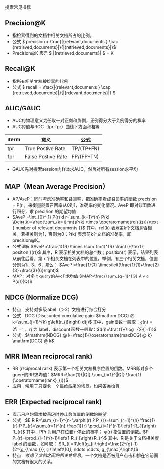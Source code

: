 搜索常见指标

## Precision@K
+ 指检索得到的文档中相关文档所占的比例。
+ 公式 $ precision = \frac{|\{relevant\,documents \} \cap \{retrieved\,documents\}|}{|\{retrieved\,documents\}|}$
+ Precision@K 表示 $ |\{retrieved\,documents\}| $ = K

## Recall@K
+ 指所有相关文档被检索的比例
+ 公式 $ recall = \frac{|\{relevant\,documents \} \cap \{retrieved\,documents\}|}{|\{relevant\,documents\}|} $

## AUC/GAUC
+ AUC的物理意义为任取一对正例和负例，正例得分大于负例得分的概率
+ AUC的值与ROC（tpr-fpr）曲线下方面积相等

|  iterm | 意义  | 公式 |
|  ----  | ----  | ---- |
| tpr | True Postive Rate  | TP/(TP+FN) |
| fpr | False Postive Rate | FP/(FP+TN) |

+ GAUC先对搜索session内样本求AUC，然后对所有session求平均

## MAP（Mean Average Precision）
+ AP/AveP：同时考虑准确率和召回率，把准确率看成召回率的函数 precision = P(r)，来衡量随着召回率从0到1，准确率的变化情况。AveP 即对该函数进行积分，求 precision 的期望均值
+ $AveP =\int_{0}^{1} P(r) d r=\sum_{k=1}^{n} P(k) \Delta(k)=\frac{\sum_{k=1}^{n}(P(k) \times \operatorname{rel}(k))}{\text { number of relevant documents }}$
其中，rel(k) 表示第k个文档是否相关，若相关则为1，否则为0；P(k) 表示前k个文档的准确率，即precision@K。
+ 公式理解 $AveP =\frac{1}{R} \times \sum_{r=1}^{R} \frac{r}{\text { position }(r)}$ 其中，R 表示相关文档的总个数；position(r) 表示，结果列表从前往后看，第 r 个相关文档在列表中的位置。举例，有三个相关文档，位置分别为1、3、6，那么：
$AveP =\frac{1}{3} \times\left(\frac{1}{1}+\frac{2}{3}+\frac{3}{6}\right)$
+ MAP：对多个query的AveP求均值 $MAP=\frac{\sum_{q=1}^{Q} A v e P(q)}{Q}$

## NDCG (Normalize DCG)
+ 特点：支持对多级label（＞2）文档进行综合打分
+ 公式：DCG (Discounted cumulative gain) $\mathrm{DCG} @ k=\sum_{j=1}^{k} g\left(r_{j}\right) d(j)$  其中，gain函数一般取：$g\left(r_{j}\right)=2^{r_{j}}-1$ ，rj 为 label，discount 函数一般取：$d(j)=\frac{1}{\log _{2}(j+1)}$
+ 公式：$\mathrm{NDCG} @ k=\frac{1}{\operatorname{maxDCG} @ k} \mathrm{DCG} @ k$

## MRR (Mean reciprocal rank)
+ RR (reciprocal rank) 表示第一个相关文档排序位置的倒数。MRR即对多个query的RR求均值：$MRR=\frac{1}{|Q|} \sum_{i=1}^{|Q|} \frac{1}{\operatorname{rank}_{i}}$
+ 应用：常用于只要求一个最终结果的场景，如问答类检索


## ERR (Expected reciprocal rank)
+ 表示用户的需求被满足时停止的位置的倒数的期望
+ 公式：$E R R=\sum_{r=1}^{n} \varphi(r) P P_{r}=\sum_{r=1}^{n} \frac{1}{r} P P_{r}=\sum_{r=1}^{n} \frac{1}{r} \prod_{i=1}^{r-1}\left(1-R_{i}\right) R_{r}$ 其中，PPr 为用户在位置 r 停止的概率； φ(r) 指位置的倒数。$P P_{r}=\prod_{i=1}^{r-1}\left(1-R_{i}\right) R_{r}$ 其中，Ri是关于文档相关度 label 的函数，如可取： $R_{i}=R\left(g_{i}\right)=\frac{2^{g}-1}{2^{g_{\max }}}, g \in\left\{0,1, \ldots \cdots, g_{\max }\right\}$
+ 特点：*考虑了文档之间的相关性信息*，一个文档是否被用户点击和排在它前面的文档有很大的关系。














